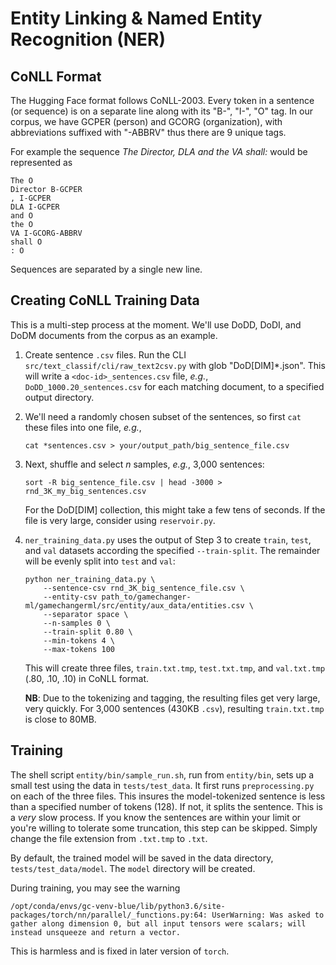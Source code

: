 # Entity Linking & Named Entity Recognition (NER)

## CoNLL Format
The Hugging Face format follows CoNLL-2003. Every token in a sentence (or sequence) is on a separate
line along with its "B-", "I-", "O" tag. In our corpus, we have GCPER (person) and GCORG 
(organization), with abbreviations suffixed with "-ABBRV"
thus there are 9 unique tags.

For example the sequence _The Director, DLA and the VA shall:_ would be represented as
```
The O
Director B-GCPER
, I-GCPER
DLA I-GCPER
and O
the O
VA I-GCORG-ABBRV
shall O
: O

```
Sequences are separated by a single new line.

## Creating CoNLL Training Data
This is a multi-step process at the moment. We'll use DoDD, DoDI, and DoDM documents from the corpus as an example.

1. Create sentence `.csv` files. Run the CLI `src/text_classif/cli/raw_text2csv.py` with glob "DoD[DIM]*.json".
This will write a `<doc-id>_sentences.csv` file, _e.g._, `DoDD_1000.20_sentences.csv` for each
matching document, to a specified output directory.

2. We'll need a randomly chosen subset of the sentences, so first `cat` these files into one file, 
_e.g._, 
    ```
    cat *sentences.csv > your/output_path/big_sentence_file.csv
    ```
   
3. Next, shuffle and select *n* samples, _e.g._, 3,000 sentences:
    ```
    sort -R big_sentence_file.csv | head -3000 > rnd_3K_my_big_sentences.csv
    ```
   For the DoD[DIM] collection, this might take a few tens of seconds. If the file is very large,
   consider using `reservoir.py`.
   
4. `ner_training_data.py` uses the output of Step 3 to create `train`, `test`, and `val` datasets according
    the specified `--train-split`. The remainder will be evenly split into `test` and `val`:
    ```
    python ner_training_data.py \
        --sentence-csv rnd_3K_big_sentence_file.csv \
        --entity-csv path_to/gamechanger-ml/gamechangerml/src/entity/aux_data/entities.csv \
        --separator space \
        --n-samples 0 \
        --train-split 0.80 \
        --min-tokens 4 \
        --max-tokens 100
    ```
   This will create three files, `train.txt.tmp`, `test.txt.tmp`, and `val.txt.tmp` (.80, .10, .10) in CoNLL format.
   
   **NB**: Due to the tokenizing and tagging, the resulting files get very large, very quickly. For 3,000 sentences (430KB `.csv`),
   resulting `train.txt.tmp` is close to 80MB.

## Training
The shell script `entity/bin/sample_run.sh`, run from `entity/bin`, sets up a small test using the
data in `tests/test_data`. It first runs `preprocessing.py` on each of the three files. This insures
the model-tokenized sentence is less than a specified number of tokens (128). If not, it splits the sentence.
This is a _very_ slow process. If you know the sentences are within your limit or you're willing to tolerate
some truncation, this step can be skipped. Simply change the file extension from `.txt.tmp` to `.txt`.

By default, the trained model will be saved in the data directory, `tests/test_data/model`. The `model`
directory will be created.

During training, you may see the warning
```
/opt/conda/envs/gc-venv-blue/lib/python3.6/site-packages/torch/nn/parallel/_functions.py:64: UserWarning: Was asked to gather along dimension 0, but all input tensors were scalars; will instead unsqueeze and return a vector.
```
This is harmless and is fixed in later version of `torch`.
